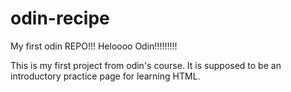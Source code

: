 # odin-recipe
My first odin REPO!!!
Heloooo Odin!!!!!!!!!


This is my first project from odin's course. It is supposed to be an introductory practice page for learning HTML.